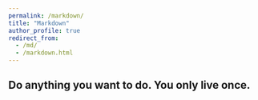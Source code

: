 ```yaml
---
permalink: /markdown/
title: "Markdown"
author_profile: true
redirect_from: 
  - /md/
  - /markdown.html
---
```


## Do anything you want to do. You only live once.
